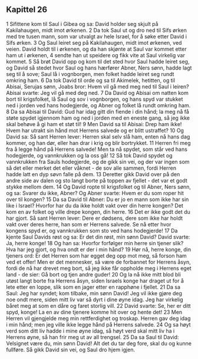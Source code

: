 ## Kapittel 26

1 Sifittene kom til Saul i Gibea og sa: David holder seg skjult på Kakilahaugen, midt imot ørkenen.
2 Da tok Saul ut og dro ned til Sifs ørken med tre tusen mann, som var utvalgt av hele Israel, for å søke etter David i Sifs ørken.
3 Og Saul leiret seg på Kakilahaugen, midt imot ørkenen, ved veien. David holdt til i ørkenen, og da han skjønte at Saul var kommet etter ham ut i ørkenen,
4 sendte han ut speidere og fikk vite at Saul virkelig var kommet.
5 Så brøt David opp og kom til det sted hvor Saul hadde leiret seg, og David så stedet hvor Saul og hans hærfører Abner, Ners sønn, hadde lagt seg til å sove; Saul lå i vognborgen, men folket hadde leiret seg rundt omkring ham.
6 Da tok David til orde og sa til Akimelek, hetitten, og til Abisai, Serujas sønn, Joabs bror: Hvem vil gå med meg ned til Saul i leiren? Abisai svarte: Jeg vil gå med deg ned.
7 Da David og Abisai om natten kom bort til krigsfolket, lå Saul og sov i vognborgen, og hans spyd var stukket ned i jorden ved hans hodegjerde, og Abner og folket lå rundt omkring ham.
8 Da sa Abisai til David: Gud har idag gitt din fiende i din hånd; la meg nå få støte spydet igjennom ham og ned i jorden med en eneste gang, så jeg ikke skal behøve å gi ham et støt til!
9 Men David sa til Abisai: Drep ham ikke! Hvem har utrakt sin hånd mot Herrens salvede og er blitt ustraffet?
10 Og David sa: Så sant Herren lever: Herren skal selv slå ham, enten nå hans dag kommer, og han dør, eller han drar i krig og blir bortrykket.
11 Herren fri meg fra å legge hånd på Herrens salvede! Men ta nå spydet, som står ved hans hodegjerde, og vannkrukken og la oss gå!
12 Så tok David spydet og vannkrukken fra Sauls hodegjerde, og de gikk sin vei, og der var ingen som så det eller merket det eller våknet - de sov alle sammen, fordi Herren hadde latt en dyp søvn falle på dem.
13 Deretter gikk David over på den andre side av dalen og sto langt borte på toppen av fjellet - det var et godt stykke mellom dem.
14 Og David ropte til krigsfolket og til Abner, Ners sønn, og sa: Svarer du ikke, Abner? Og Abner svarte: Hvem er du som roper hit over til kongen?
15 Da sa David til Abner: Du er jo en mann som ikke har sin like i Israel? Hvorfor har du da ikke holdt vakt over din herre kongen? Det kom en av folket og ville drepe kongen, din herre.
16 Det er ikke godt det du har gjort. Så sant Herren lever: Dere er dødsens, dere som ikke har holdt vakt over deres herre, han som er Herrens salvede. Se nå etter hvor kongens spyd er, og vannkrukken som sto ved hans hodegjerde!
17 Da kjente Saul Davids røst og sa: Er det din røst, min sønn David? David svarte: Ja, herre konge!
18 Og han sa: Hvorfor forfølger min herre sin tjener slik? Hva har jeg gjort, og hva ondt er der i min hånd?
19 Hør nå, herre konge, din tjeners ord: Er det Herren som har egget deg opp mot meg, så forson ham ved et offer! Men er det mennesker, så være de forbannet for Herrens åsyn, fordi de nå har drevet meg bort, så jeg ikke får oppholde meg i Herrens eget land - de sier: Gå bort og tjen andre guder!
20 Og la nå ikke mitt blod bli utøst langt borte fra Herrens åsyn, siden Israels konge har draget ut for å lete etter en loppe, slik som en jager etter en rapphøne i fjellet.
21 Da sa Saul: Jeg har syndet; kom tilbake, min sønn David! Jeg vil ikke gjøre deg noe ondt mere, siden mitt liv var så dyrt i dine øyne idag. Jeg har virkelig båret meg at som en dåre og faret storlig vill.
22 David svarte: Se, her er ditt spyd, konge! La en av dine tjenere komme hit over og hente det!
23 Men Herren vil gjengjelde meg min rettferdighet og troskap. Herren gav deg idag i min hånd; men jeg ville ikke legge hånd på Herrens salvede.
24 Og sa høyt verd som ditt liv hadde i mine øyne idag, så høyt verd skal mitt liv ha i Herrens øyne, så han frir meg ut av all trengsel.
25 Da sa Saul til David: Velsignet være du, min sønn David! Alt det du tar deg fore, skal du og kunne fullføre. Så gikk David sin vei, og Saul dro hjem igjen.
